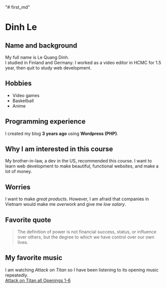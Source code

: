 "# first_md" 
# Dinh Le

## Name and background
My full name is Le Quang Dinh.  
I studied in Finland and Germany. I worked as a video editor in HCMC for 1.5 year, then quit to study web development.

## Hobbies
- Video games
- Basketball
- Anime

## Programming experience
I created my blog **3 years ago** using **Wordpress (PHP)**.

## Why I am interested in this course
My brother-in-law, a dev in the US, recommended this course. I want to learn web development to make beautiful, functional websites, and make a lot of money.

## Worries
I want to make *great products*. However, I am afraid that companies in Vietnam would make me *overwork* and give me *low salary*.

## Favorite quote
> The definition of power is not financial success, status, or influence over others, but the degree to which we have control over our own lives.

## My favorite music
I am watching *Attack on Titan* so I have been listening to its opening music repeatedly.  
[Attack on Titan all Openings 1-6](https://www.youtube.com/watch?v=MZFYVhW3Y-I&t=314s)  

